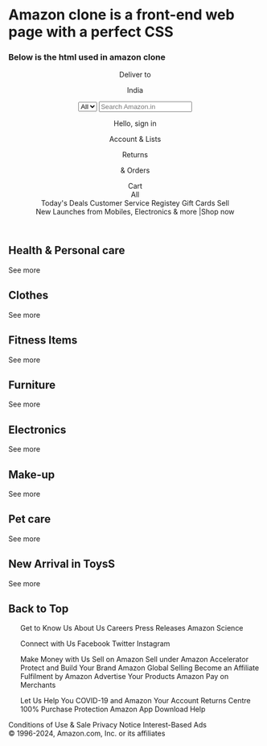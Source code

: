 <h1>Amazon clone is a front-end web page with a perfect CSS</h1>
<h3>Below is the html used in amazon clone</h3>



<!DOCTYPE html>

<head>
    <meta charset="UTF-8">
    <meta name="viewport" content="width=device-width, initial-scale=1.0">
    <link rel="stylesheet" href="https://cdnjs.cloudflare.com/ajax/libs/font-awesome/6.5.1/css/all.min.css" integrity="sha512-DTOQO9RWCH3ppGqcWaEA1BIZOC6xxalwEsw9c2QQeAIftl+Vegovlnee1c9QX4TctnWMn13TZye+giMm8e2LwA==" crossorigin="anonymous" referrerpolicy="no-referrer" />
    <link rel="stylesheet" href="style.css">
</head>
<body>
    <header>
        <div class="navbar">
            <div class="nav-logo border">
                <div class="logo">                    
                </div>
            </div>
            <div class="nav-address border">
                <p class="address1">Deliver to</p>
                <span class="add-icon">
                    <i class="fa-solid fa-location-dot"></i>
                    <p class="address2">India</p>
                </span>
            </div>
            <div class="nav-search">
                <select class="search-select">
                    <option>All</option>
                </select>
                <input class="search-input" placeholder="Search Amazon.in">
                <div class="search-icon">
                <i class="fa-solid fa-magnifying-glass"></i>
                </div>
            </div>
            <div class="nav-signin border">
                <P><span>Hello, sign in</span></P>
                <p class="nav-second">Account & Lists</p>
            </div>
            <div class="nav-return border">
                <P><span>Returns</span></P>
                <p class="nav-second">& Orders</p>
            </div>
            <div class="nav-cart border">
                <i class="fa-solid fa-cart-shopping"></i>Cart
            </div>
        </div>
        <div class="panel">
            <div class="panel-all">
                <i class="fa-solid fa-bars"></i> All
            </div>
            <div class="panel-ops">
                <a>Today's Deals</a>
                <a>Customer Service</a>
                <a>Registey</a>
                <a>Gift Cards</a>
                <a>Sell</a>
            </div>
            <div class="panel-deals">
                New Launches from Mobiles, Electronics & more |Shop now
            </div>
        </div>
    </header>
    <div class="hero-section"></div>
    <div class="shop-section">
        <div class="box">
            <div class="box-content">
                <h2>Health & Personal care</h2>
                <div class="box-img" style="background-image: url('box2_image.jpg');"></div>
                <p>See more</p>
            </div>
        </div>
        <div class="box">
            <div class="box-content">
                <h2>Clothes</h2>
                <div class="box-img" style="background-image: url('box1_image.jpg');"></div>
                <p>See more</p>
            </div>
        </div>
        <div class="box">
            <div class="box-content">
                <h2>Fitness Items</h2>
                <div class="box-img" style="background-image: url('box8_image.jpg');"></div>
                <p>See more</p>
            </div>
        </div>
        <div class="box">
            <div class="box-content">
                <h2>Furniture</h2>
                <div class="box-img" style="background-image: url('box3_image.jpg');"></div>
                <p>See more</p>
            </div>
        </div>
        <div class="box">
            <div class="box-content">
                <h2>Electronics</h2>
                <div class="box-img" style="background-image: url('box4_image.jpg');"></div>
                <p>See more</p>
            </div>
        </div>
        <div class="box">
            <div class="box-content">
                <h2>Make-up</h2>
                <div class="box-img" style="background-image: url('box5_image.jpg');"></div>
                <p>See more</p>
            </div>
        </div>
        <div class="box">
            <div class="box-content">
                <h2>Pet care</h2>
                <div class="box-img" style="background-image: url('box6_image.jpg');"></div>
                <p>See more</p>
            </div>
        </div>
        <div class="box">
            <div class="box-content">
                <h2>New Arrival in ToysS</h2>
                <div class="box-img" style="background-image: url('box7_image.jpg');"></div>
                <p>See more</p>
            </div>
        </div>
    </div>
    <footer>
        <div class="foot-panel1">
            <h2>Back to Top</h2>
        </div>
        <div class="foot-panel2">
            <ul>
                <a>Get to Know Us</a>
                <a>About Us</a>
                <a>Careers</a>
                <a>Press Releases</a>
                <a>Amazon Science</a>
            </ul>
            <ul>
                <a>Connect with Us</a>
                <a>Facebook</a>
                <a>Twitter</a>
                <a>Instagram</a>
            </ul>
            <ul>
                <a>Make Money with Us</a>
                <a>Sell on Amazon</a>
                <a>Sell under Amazon Accelerator</a>
                <a>Protect and Build Your Brand</a>
                <a>Amazon Global Selling</a>
                <a>Become an Affiliate</a>
                <a>Fulfilment by Amazon</a>
                <a>Advertise Your Products</a>
                <a>Amazon Pay on Merchants</a>
            </ul>
            <ul>
                <a>Let Us Help You</a>
                <a>COVID-19 and Amazon</a>
                <a>Your Account</a>
                <a>Returns Centre</a>
                <a>100% Purchase Protection</a>
                <a>Amazon App Download</a>
                <a>Help</a>
            </ul>
        </div>
        <div class="foot-panel3">
            <div class="logo1"></div>
        </div>
        <div class="foot-panel4">
            <div class="pages">
                <a>Conditions of Use & Sale</a>
                <a>Privacy Notice</a>
                <a>Interest-Based Ads</a>
            </div>
            <div class="copyright">
                © 1996-2024, Amazon.com, Inc. or its affiliates
            </div>
        </div>
    </footer>
</body>
